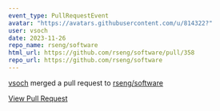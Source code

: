```yaml
---
event_type: PullRequestEvent
avatar: "https://avatars.githubusercontent.com/u/814322?"
user: vsoch
date: 2023-11-26
repo_name: rseng/software
html_url: https://github.com/rseng/software/pull/358
repo_url: https://github.com/rseng/software
---
```


<a href='https://github.com/vsoch' target='_blank'>vsoch</a> merged a pull request to <a href='https://github.com/rseng/software' target='_blank'>rseng/software</a>

<a href='https://github.com/rseng/software/pull/358' target='_blank'>View Pull Request</a>